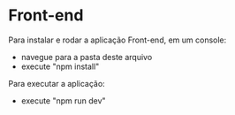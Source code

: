 # Front-end

Para instalar e rodar a aplicação Front-end, em um console:
- navegue para a pasta deste arquivo
- execute "npm install"

Para executar a aplicação:
- execute "npm run dev"
